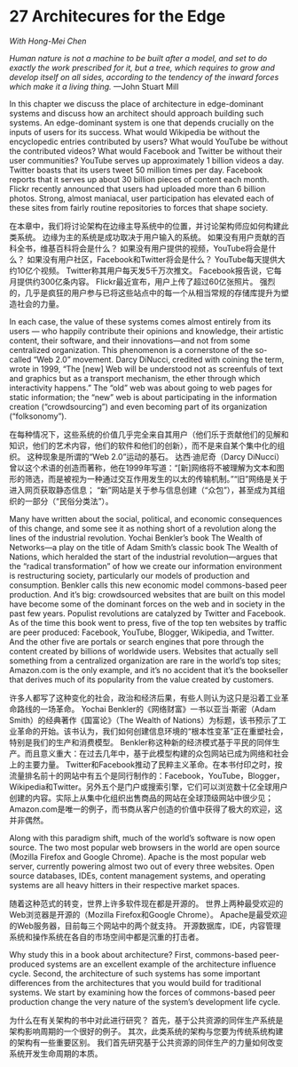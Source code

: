 27 Architecures for the Edge
===

_With Hong-Mei Chen_

_Human nature is not a machine to be built after a
model, and set to do exactly the work prescribed for
it, but a tree, which requires to grow and develop
itself on all sides, according to the tendency of
the inward forces which make it a living thing._
—John Stuart Mill

In this chapter we discuss the place of architecture in edge-dominant systems and discuss how an architect should approach building such systems. An edge-dominant system is one that depends crucially on the inputs of users for its success. What would Wikipedia be without the encyclopedic entries contributed by users? What would YouTube be without the contributed videos? What would Facebook and Twitter be without their user communities? YouTube serves up approximately 1 billion videos a day. Twitter boasts that its users tweet 50 million times per day. Facebook reports that it serves up about 30 billion pieces of content each month. Flickr recently announced that users had uploaded more than 6 billion photos. Strong, almost maniacal, user participation has elevated each of these sites from fairly routine repositories to forces that shape society.

在本章中，我们将讨论架构在边缘主导系统中的位置，并讨论架构师应如何构建此类系统。 边缘为主的系统是成功取决于用户输入的系统。 如果没有用户贡献的百科全书，维基百科将会是什么？ 如果没有用户提供的视频，YouTube将会是什么？ 如果没有用户社区，Facebook和Twitter将会是什么？ YouTube每天提供大约10亿个视频。 Twitter称其用户每天发5千万次推文。 Facebook报告说，它每月提供约300亿条内容。 Flickr最近宣布，用户上传了超过60亿张照片。 强烈的，几乎是疯狂的用户参与已将这些站点中的每一个从相当常规的存储库提升为塑造社会的力量。

In each case, the value of these systems comes almost entirely from its users — who happily contribute their opinions and knowledge, their artistic content, their software, and their innovations—and not from some centralized organization. This phenomenon is a cornerstone of the so-called “Web 2.0” movement. Darcy DiNucci, credited with coining the term, wrote in 1999, “The [new] Web will be understood not as screenfuls of text and graphics but as a transport mechanism, the ether through which interactivity happens.” The “old” web was about going to web pages for static information; the “new” web is about participating in the information creation (“crowdsourcing”) and even becoming part of its organization (“folksonomy”).

在每种情况下，这些系统的价值几乎完全来自其用户（他们乐于贡献他们的见解和知识，他们的艺术内容，他们的软件和他们的创新），而不是来自某个集中化的组织。 这种现象是所谓的“Web 2.0”运动的基石。 达西·迪尼奇（Darcy DiNucci）曾以这个术语的创造而著称，他在1999年写道：“[新]网络将不被理解为文本和图形的筛选，而是被视为一种通过交互作用发生的以太的传输机制。”“旧”网络是关于 进入网页获取静态信息； “新”网站是关于参与信息创建（“众包”），甚至成为其组织的一部分（“民俗分类法”）。

Many have written about the social, political, and economic consequences of this change, and some see it as nothing short of a revolution along the lines of the industrial revolution. Yochai Benkler’s book The Wealth of Networks—a play on the title of Adam Smith’s classic book The Wealth of Nations, which heralded the start of the industrial revolution—argues that the “radical transformation” of how we create our information environment is restructuring society, particularly our models of production and consumption. Benkler calls this new economic model commons-based peer production. And it’s big: crowdsourced websites that are built on this model have become some of the dominant forces on the web and in society in the past few years. Populist revolutions are catalyzed by Twitter and Facebook. As of the time this book went to press, five of the top ten websites by traffic are peer produced: Facebook, YouTube, Blogger, Wikipedia, and Twitter. And the other five are portals or search engines that pore through the content created by billions of worldwide users. Websites that actually sell something from a centralized organization are rare in the world’s top sites; Amazon.com is the only example, and it’s no accident that it’s the bookseller that derives much of its popularity from the value created by customers.

许多人都写了这种变化的社会，政治和经济后果，有些人则认为这只是沿着工业革命路线的一场革命。 Yochai Benkler的《网络财富》一书以亚当·斯密（Adam Smith）的经典著作《国富论》（The Wealth of Nations）为标题，该书预示了工业革命的开始。该书认为，我们如何创建信息环境的“根本性变革”正在重塑社会，特别是我们的生产和消费模型。 Benkler称这种新的经济模式基于平民的同伴生产。而且意义重大：在过去几年中，基于此模型构建的众包网站已成为网络和社会上的主要力量。 Twitter和Facebook推动了民粹主义革命。在本书付印之时，按流量排名前十的网站中有五个是同行制作的：Facebook，YouTube，Blogger，Wikipedia和Twitter。另外五个是门户或搜索引擎，它们可以浏览数十亿全球用户创建的内容。实际上从集中化组织出售商品的网站在全球顶级网站中很少见； Amazon.com是唯一的例子，而书商从客户创造的价值中获得了极大的欢迎，这并非偶然。

Along with this paradigm shift, much of the world’s software is now open source. The two most popular web browsers in the world are open source (Mozilla Firefox and Google Chrome). Apache is the most popular web server, currently powering almost two out of every three websites. Open source databases, IDEs, content management systems, and operating systems are all heavy hitters in their respective market spaces.

随着这种范式的转变，世界上许多软件现在都是开源的。 世界上两种最受欢迎的Web浏览器是开源的（Mozilla Firefox和Google Chrome）。 Apache是最受欢迎的Web服务器，目前每三个网站中的两个就支持。 开源数据库，IDE，内容管理系统和操作系统在各自的市场空间中都是沉重的打击者。

Why study this in a book about architecture? First, commons-based peer-produced systems are an excellent example of the architecture influence cycle. Second, the architecture of such systems has some important differences from the architectures that you would build for traditional systems. We start by examining how the forces of commons-based peer production change the very nature of the system’s development life cycle.

为什么在有关架构的书中对此进行研究？ 首先，基于公共资源的同伴生产系统是架构影响周期的一个很好的例子。 其次，此类系统的架构与您要为传统系统构建的架构有一些重要区别。 我们首先研究基于公共资源的同伴生产的力量如何改变系统开发生命周期的本质。